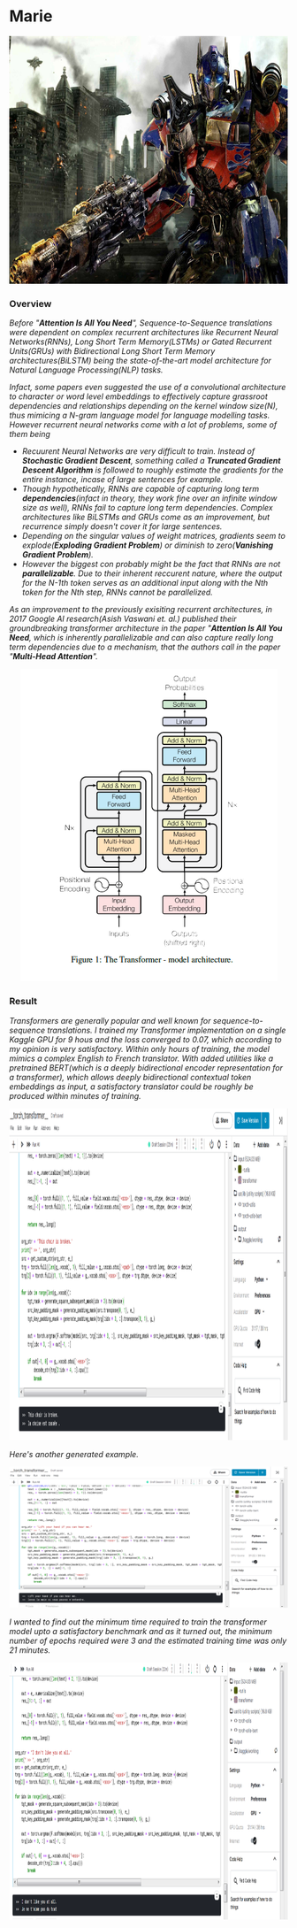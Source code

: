 # **Marie**

<p align="center">
  <img width="700" height="448" src="https://github.com/tuhinnn-py/Marie/blob/main/utils/Transformer.jpg">
</p>

### **Overview** 
*Before "**Attention Is All You Need**", Sequence-to-Sequence translations were dependent on complex recurrent architectures like Recurrent Neural Networks(RNNs), Long Short Term Memory(LSTMs) or Gated Recurrent Units(GRUs) with Bidirectional Long Short Term Memory architectures(BiLSTM) being the state-of-the-art model architecture for Natural Language Processing(NLP) tasks.* 

*Infact, some papers even suggested the use of a convolutional architecture to character or word level embeddings to effectively capture grassroot dependencies and relationships depending on the kernel window size(N), thus mimicing a N-gram language model for language modelling tasks. 
However recurrent neural networks come with a lot of problems, some of them being*

- *Recuurent Neural Networks are very difficult to train. Instead of **Stochastic Gradient Descent**, something called a **Truncated Gradient Descent Algorithm** is followed to roughly estimate the gradients for the entire instance, incase of large sentences for example.*
- *Though hypothetically, RNNs are capable of capturing long term **dependencies**(infact in theory, they work fine over an infinite window size as well), RNNs fail to capture long term dependencies. Complex architectures like BiLSTMs and GRUs come as an improvement, but recurrence simply doesn't cover it for large sentences.*
- *Depending on the singular values of weight matrices, gradients seem to explode(**Exploding Gradient Problem**) or diminish to zero(**Vanishing Gradient Problem**).*
- *However the biggest con probably might be the fact that RNNs are not **parallelizable**. Due to their inherent reccurent nature, where the output for the N-1th token serves as an additional input along with the Nth token for the Nth step, RNNs cannot be parallelized.*

*As an improvement to the previously exisiting recurrent architectures, in 2017 Google AI research(Asish Vaswani et. al.) published their groundbreaking transformer architecture in the paper "**Attention Is All You Need**, which is inherently parallelizable and can also capture really long term dependencies due to a mechanism, that the authors call in the paper "**Multi-Head Attention**".*

<p align="center">
  <img width="465" height="565" src="https://github.com/tuhinnn-py/Marie/blob/main/utils/Transformer.png">
</p>

### **Result** 
*Transformers are generally popular and well known for sequence-to-sequence translations. I trained my Transformer implementation on a single Kaggle GPU for 9 hous and the loss converged to 0.07, which according to my opinion is very satisfactory. Within only hours of training, the model mimics a complex English to French translator. With added utilities like a pretrained BERT(which is a deeply bidirectional encoder representation for a transformer), which allows deeply bidirectional contextual token embeddings as input, a satisfactory translator could be roughly be produced within minutes of training.*

<p align="center">
  <img width="700" height="600" src="https://github.com/tuhinnn-py/Marie/blob/main/utils/chair.png">
</p>

*Here's another generated example.*

<p align="center">
  <img src="https://github.com/tuhinnn-py/Marie/blob/main/utils/hand.png">
</p>

*I wanted to find out the minimum time required to train the transformer model upto a satisfactory benchmark and as it turned out, the minimum number of epochs required were 3 and the estimated training time was only 21 minutes.*

<p align="center">
  <img width="565" height="465" src="https://github.com/tuhinnn-py/Marie/blob/main/utils/hate.png">
</p>
